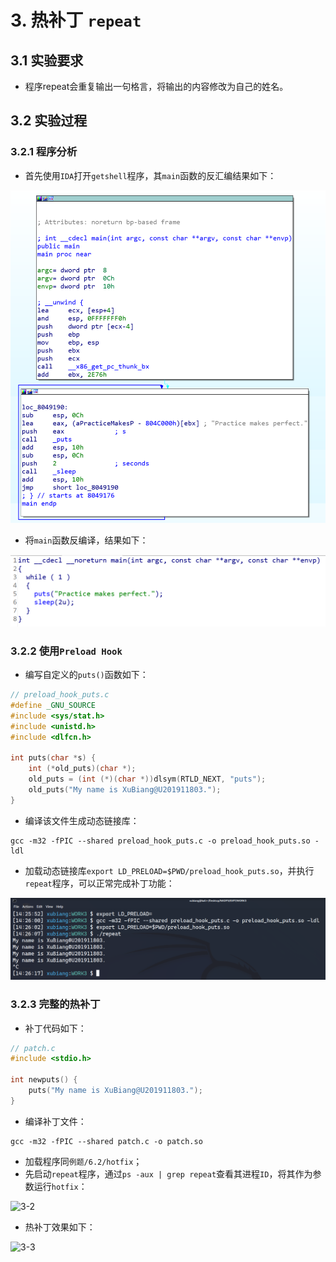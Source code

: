 # 3. 热补丁 `repeat`

## 3.1 实验要求

- 程序repeat会重复输出一句格言，将输出的内容修改为自己的姓名。

## 3.2 实验过程

### 3.2.1 程序分析

- 首先使用`IDA`打开`getshell`程序，其`main`函数的反汇编结果如下：

![QQ截图20220607161902](https://raw.githubusercontent.com/BIIIANG/pic/main/202206071620452.png)

- 将`main`函数反编译，结果如下：


![3-0-2](https://raw.githubusercontent.com/BIIIANG/pic/main/202206071621291.png)

### 3.2.2 使用`Preload Hook`

- 编写自定义的`puts()`函数如下：

```c
// preload_hook_puts.c
#define _GNU_SOURCE
#include <sys/stat.h>
#include <unistd.h>
#include <dlfcn.h>

int puts(char *s) {
	int (*old_puts)(char *);
	old_puts = (int (*)(char *))dlsym(RTLD_NEXT, "puts");
	old_puts("My name is XuBiang@U201911803.");
}
```

- 编译该文件生成动态链接库：

```shell
gcc -m32 -fPIC --shared preload_hook_puts.c -o preload_hook_puts.so -ldl
```

- 加载动态链接库`export LD_PRELOAD=$PWD/preload_hook_puts.so`，并执行`repeat`程序，可以正常完成补丁功能：

![3-1](https://raw.githubusercontent.com/BIIIANG/pic/main/202206070229652.png)

### 3.2.3 完整的热补丁

- 补丁代码如下：

```c
// patch.c
#include <stdio.h>

int newputs() {
	puts("My name is XuBiang@U201911803.");
}
```

- 编译补丁文件：

```shell
gcc -m32 -fPIC --shared patch.c -o patch.so
```

- 加载程序同`例题/6.2/hotfix`；
- 先启动`repeat`程序，通过`ps -aux | grep repeat`查看其进程`ID`，将其作为参数运行`hotfix`：

![3-2](../IMGS/3-2.png)

- 热补丁效果如下：

![3-3](../IMGS/3-3.png)
